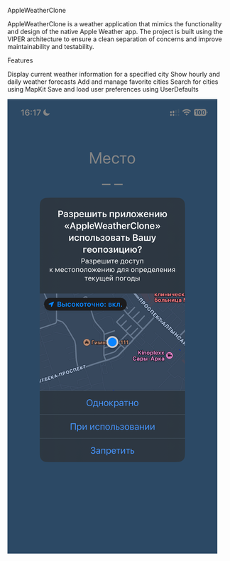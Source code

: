 AppleWeatherClone

AppleWeatherClone is a weather application that mimics the functionality and design of the native Apple Weather app. The project is built using the VIPER architecture to ensure a clean separation of concerns and improve maintainability and testability.

Features

Display current weather information for a specified city
Show hourly and daily weather forecasts
Add and manage favorite cities
Search for cities using MapKit
Save and load user preferences using UserDefaults

![Главный экран](images/IMG_2496.PNG)
